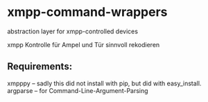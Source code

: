 xmpp-command-wrappers
=====================

abstraction layer for xmpp-controlled devices

xmpp Kontrolle für Ampel und Tür sinnvoll rekodieren

## Requirements:

xmpppy – sadly this did not install with pip, but did with easy_install.
argparse – for Command-Line-Argument-Parsing

